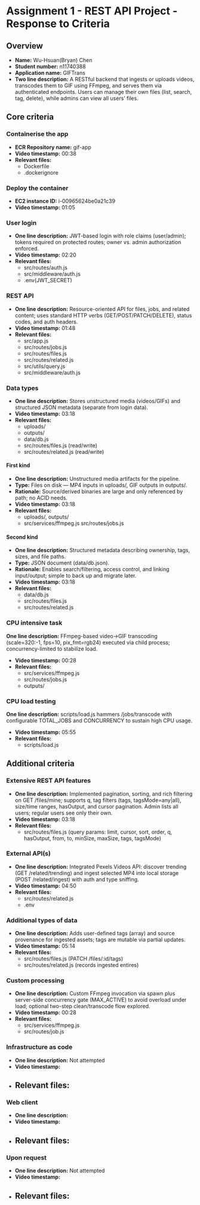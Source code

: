 Assignment 1 - REST API Project - Response to Criteria
================================================

Overview
------------------------------------------------

- **Name:** Wu-Hsuan(Bryan) Chen
- **Student number:** n11740388
- **Application name:** GIFTrans
- **Two line description:** A RESTful backend that ingests or uploads videos, transcodes them to GIF using FFmpeg, and serves them via authenticated endpoints. Users can manage their own files (list, search, tag, delete), while admins can view all users’ files.


Core criteria
------------------------------------------------

### Containerise the app

- **ECR Repository name:** gif-app
- **Video timestamp:** 00:38
- **Relevant files:**
    - Dockerfile
    - .dockerignore

### Deploy the container

- **EC2 instance ID:** i-00965624be0a21c39
- **Video timestamp:** 01:05

### User login

- **One line description:** JWT-based login with role claims (user/admin); tokens required on protected routes; owner vs. admin authorization enforced.
- **Video timestamp:** 02:20
- **Relevant files:**
    - src/routes/auth.js
    - src/middleware/auth.js
    - .env(JWT_SECRET)

### REST API

- **One line description:** Resource-oriented API for files, jobs, and related content; uses standard HTTP verbs (GET/POST/PATCH/DELETE), status codes, and auth headers.
- **Video timestamp:** 01:48
- **Relevant files:**
    - src/app.js
    - src/routes/jobs.js
    - src/routes/files.js
    - src/routes/related.js
    - src/utils/query.js
    - src/middleware/auth.js

### Data types

- **One line description:** Stores unstructured media (videos/GIFs) and structured JSON metadata (separate from login data).
- **Video timestamp:** 03:18
- **Relevant files:**
    - uploads/
    - outputs/
    - data/db.js
    - src/routes/files.js (read/write)
    - src/routes/related.js (read/write)

#### First kind

- **One line description:** Unstructured media artifacts for the pipeline.
- **Type:** Files on disk — MP4 inputs in uploads/, GIF outputs in outputs/.
- **Rationale:** Source/derived binaries are large and only referenced by path; no ACID needs.
- **Video timestamp:** 03:18
- **Relevant files:**
    - uploads/, outputs/
    - src/services/ffmpeg.js
    src/routes/jobs.js

#### Second kind

- **One line description:** Structured metadata describing ownership, tags, sizes, and file paths.
- **Type:** JSON document (data/db.json).
- **Rationale:** Enables search/filtering, access control, and linking input/output; simple to back up and migrate later.
- **Video timestamp:** 03:18
- **Relevant files:**
  - data/db.js
  - src/routes/files.js
  - src/routes/related.js

### CPU intensive task

 **One line description:** FFmpeg-based video→GIF transcoding (scale=320:-1, fps=10, pix_fmt=rgb24) executed via child process; concurrency-limited to stabilize load.
- **Video timestamp:** 00:28
- **Relevant files:**
    - src/services/ffmpeg.js
    - src/routes/jobs.js
    - outputs/

### CPU load testing

 **One line description:** scripts/load.js hammers /jobs/transcode with configurable TOTAL_JOBS and CONCURRENCY to sustain high CPU usage.
- **Video timestamp:** 05:55
- **Relevant files:**
    - scripts/load.js

Additional criteria
------------------------------------------------

### Extensive REST API features

- **One line description:** Implemented pagination, sorting, and rich filtering on GET /files/mine; supports q, tag filters (tags, tagsMode=any|all), size/time ranges, hasOutput, and cursor pagination. Admin lists all users; regular users see only their own.
- **Video timestamp:** 03:18
- **Relevant files:**
    - src/routes/files.js (query params: limit, cursor, sort, order, q, hasOutput, from, to, minSize, maxSize, tags, tagsMode)

### External API(s)

- **One line description:** Integrated Pexels Videos API: discover trending (GET /related/trending) and ingest selected MP4 into local storage (POST /related/ingest) with auth and type sniffing.
- **Video timestamp:** 04:50
- **Relevant files:**
    - src/routes/related.js
    - .env

### Additional types of data

- **One line description:** Adds user-defined tags (array) and source provenance for ingested assets; tags are mutable via partial updates.
- **Video timestamp:** 05:14
- **Relevant files:**
    - src/routes/files.js (PATCH /files/:id/tags)
    - src/routes/related.js (records ingested entires)

### Custom processing

- **One line description:** Custom FFmpeg invocation via spawn plus server-side concurrency gate (MAX_ACTIVE) to avoid overload under load; optional two-step clean/transcode flow explored.
- **Video timestamp:** 00:28
- **Relevant files:**
    - src/services/ffmpeg.js
    - src/routes/job.js

### Infrastructure as code

- **One line description:** Not attempted
- **Video timestamp:**
- **Relevant files:**
    - 

### Web client

- **One line description:**
- **Video timestamp:**
- **Relevant files:**
    -   

### Upon request

- **One line description:** Not attempted
- **Video timestamp:**
- **Relevant files:**
    - 